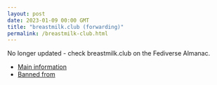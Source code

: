 ```yaml
---
layout: post
date: 2023-01-09 00:00 GMT
title: "breastmilk.club (forwarding)"
permalink: /breastmilk-club.html
---
```


No longer updated - check breastmilk.club on the Fediverse Almanac.

* [Main information](https://www.fediversealmanac.com/api/v1/instances/breastmilk.club)
* [Banned from](https://www.fediversealmanac.com/api/v1/instances/breastmilk.club/banned_from)

